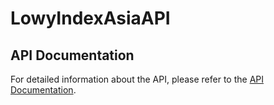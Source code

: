 # LowyIndexAsiaAPI

## API Documentation

For detailed information about the API, please refer to the [API Documentation](https://web.postman.co/workspace/291207d5-1073-4eda-b783-3fd9231b4116/documentation/36297486-5c1ae591-875e-4ea3-89a7-c4af900a1a75).
